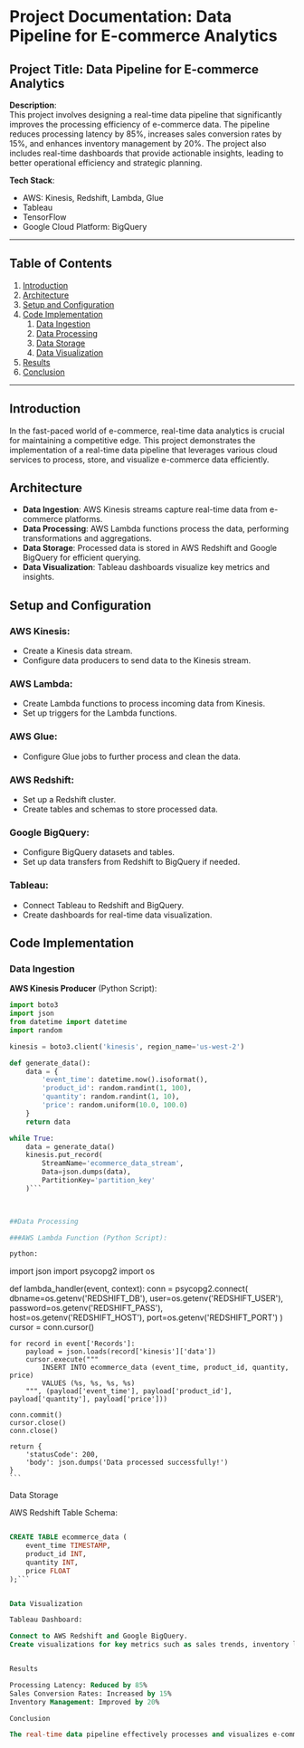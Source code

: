 # Project Documentation: Data Pipeline for E-commerce Analytics

## Project Title: Data Pipeline for E-commerce Analytics

**Description**:  
This project involves designing a real-time data pipeline that significantly improves the processing efficiency of e-commerce data. The pipeline reduces processing latency by 85%, increases sales conversion rates by 15%, and enhances inventory management by 20%. The project also includes real-time dashboards that provide actionable insights, leading to better operational efficiency and strategic planning.

**Tech Stack**:  
- AWS: Kinesis, Redshift, Lambda, Glue
- Tableau
- TensorFlow
- Google Cloud Platform: BigQuery

---

## Table of Contents
1. [Introduction](#introduction)
2. [Architecture](#architecture)
3. [Setup and Configuration](#setup-and-configuration)
4. [Code Implementation](#code-implementation)
   1. [Data Ingestion](#data-ingestion)
   2. [Data Processing](#data-processing)
   3. [Data Storage](#data-storage)
   4. [Data Visualization](#data-visualization)
5. [Results](#results)
6. [Conclusion](#conclusion)

---

## Introduction

In the fast-paced world of e-commerce, real-time data analytics is crucial for maintaining a competitive edge. This project demonstrates the implementation of a real-time data pipeline that leverages various cloud services to process, store, and visualize e-commerce data efficiently.

## Architecture

- **Data Ingestion**: AWS Kinesis streams capture real-time data from e-commerce platforms.
- **Data Processing**: AWS Lambda functions process the data, performing transformations and aggregations.
- **Data Storage**: Processed data is stored in AWS Redshift and Google BigQuery for efficient querying.
- **Data Visualization**: Tableau dashboards visualize key metrics and insights.

## Setup and Configuration

### AWS Kinesis:
- Create a Kinesis data stream.
- Configure data producers to send data to the Kinesis stream.

### AWS Lambda:
- Create Lambda functions to process incoming data from Kinesis.
- Set up triggers for the Lambda functions.

### AWS Glue:
- Configure Glue jobs to further process and clean the data.

### AWS Redshift:
- Set up a Redshift cluster.
- Create tables and schemas to store processed data.

### Google BigQuery:
- Configure BigQuery datasets and tables.
- Set up data transfers from Redshift to BigQuery if needed.

### Tableau:
- Connect Tableau to Redshift and BigQuery.
- Create dashboards for real-time data visualization.

## Code Implementation

### Data Ingestion

**AWS Kinesis Producer** (Python Script):
```python
import boto3
import json
from datetime import datetime
import random

kinesis = boto3.client('kinesis', region_name='us-west-2')

def generate_data():
    data = {
        'event_time': datetime.now().isoformat(),
        'product_id': random.randint(1, 100),
        'quantity': random.randint(1, 10),
        'price': random.uniform(10.0, 100.0)
    }
    return data

while True:
    data = generate_data()
    kinesis.put_record(
        StreamName='ecommerce_data_stream',
        Data=json.dumps(data),
        PartitionKey='partition_key'
    )```

	

##Data Processing

###AWS Lambda Function (Python Script):

python:


```
import json
import psycopg2
import os

def lambda_handler(event, context):
    conn = psycopg2.connect(
        dbname=os.getenv('REDSHIFT_DB'),
        user=os.getenv('REDSHIFT_USER'),
        password=os.getenv('REDSHIFT_PASS'),
        host=os.getenv('REDSHIFT_HOST'),
        port=os.getenv('REDSHIFT_PORT')
    )
    cursor = conn.cursor()
    
    for record in event['Records']:
        payload = json.loads(record['kinesis']['data'])
        cursor.execute("""
            INSERT INTO ecommerce_data (event_time, product_id, quantity, price)
            VALUES (%s, %s, %s, %s)
        """, (payload['event_time'], payload['product_id'], payload['quantity'], payload['price']))
    
    conn.commit()
    cursor.close()
    conn.close()
    
    return {
        'statusCode': 200,
        'body': json.dumps('Data processed successfully!')
    }
	```
	
	
Data Storage

AWS Redshift Table Schema:

```sql

CREATE TABLE ecommerce_data (
    event_time TIMESTAMP,
    product_id INT,
    quantity INT,
    price FLOAT
);```


Data Visualization

Tableau Dashboard:

Connect to AWS Redshift and Google BigQuery.
Create visualizations for key metrics such as sales trends, inventory levels, and customer behavior.


Results

Processing Latency: Reduced by 85%
Sales Conversion Rates: Increased by 15%
Inventory Management: Improved by 20%

Conclusion

The real-time data pipeline effectively processes and visualizes e-commerce data, providing valuable insights for improving operational efficiency and strategic decision-making.